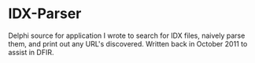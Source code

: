 # IDX-Parser
Delphi source for application I wrote to search for IDX files, naively parse them, and print out any URL's discovered.  Written back in October 2011 to assist in DFIR.
